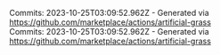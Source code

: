 Commits: 2023-10-25T03:09:52.962Z - Generated via https://github.com/marketplace/actions/artificial-grass
<br>
Commits: 2023-10-25T03:09:52.962Z - Generated via https://github.com/marketplace/actions/artificial-grass
<br>
